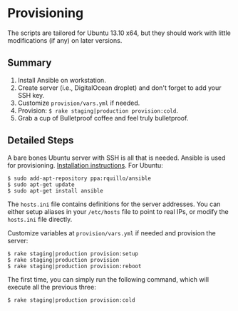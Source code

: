 # Provisioning

The scripts are tailored for Ubuntu 13.10 x64, but they should work with little modifications (if any) on later versions.

## Summary

1. Install Ansible on workstation.
2. Create server (i.e., DigitalOcean droplet) and don't forget to add your SSH key.
3. Customize `provision/vars.yml` if needed.
4. Provision: `$ rake staging|production provision:cold`.
5. Grab a cup of Bulletproof coffee and feel truly bulletproof.

## Detailed Steps

A bare bones Ubuntu server with SSH is all that is needed. Ansible is used for provisioning. [Installation instructions][1]. For Ubuntu:

    $ sudo add-apt-repository ppa:rquillo/ansible
    $ sudo apt-get update
    $ sudo apt-get install ansible

[1]:http://www.ansibleworks.com/docs/intro_installation.html#installing-the-control-machine

The `hosts.ini` file contains definitions for the server addresses. You can either setup aliases in your `/etc/hosts` file to point to real IPs, or modify the `hosts.ini` file directly.

Customize variables at `provision/vars.yml` if needed and provision the server:

    $ rake staging|production provision:setup
    $ rake staging|production provision
    $ rake staging|production provision:reboot

The first time, you can simply run the following command, which will execute all the previous three:

    $ rake staging|production provision:cold
